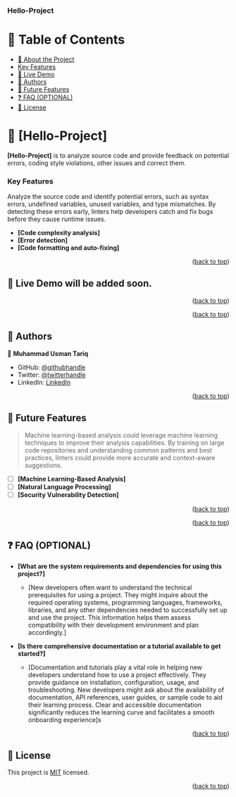 <a name="readme-top"></a>

  <h3><b>Hello-Project</b></h3>

</div>

# 📗 Table of Contents

- [📖 About the Project](#about-project)
- [Key Features](#key-features)
- [🚀 Live Demo](#live-demo)
- [👥 Authors](#authors)
- [🔭 Future Features](#future-features)
- [❓ FAQ (OPTIONAL)](#faq)
- [📝 License](#license)


# 📖 [Hello-Project] <a name="about-project"></a>

**[Hello-Project]** is to analyze source code and provide feedback on potential errors, coding style violations, other issues and correct them.

### Key Features <a name="Error Detection"></a>

 Analyze the source code and identify potential errors, such as syntax errors, undefined variables, unused variables, and type mismatches. By detecting these errors early, linters help developers catch and fix bugs before they cause runtime issues.

- **[Code complexity analysis]**
- **[Error detection]**
- **[Code formatting and auto-fixing]**

<p align="right">(<a href="#readme-top">back to top</a>)</p>

## 🚀 Live Demo <a name="live-demo"> will be added soon.</a>


<p align="right">(<a href="#readme-top">back to top</a>)</p>

<p align="right">(<a href="#readme-top">back to top</a>)</p>

## 👥 Authors <a name="Muhammad Usman Tariq"></a>

👤 **Muhammad Usman Tariq**

- GitHub: [@githubhandle](https://github.com/Muhammad-UsmanTariq/Hello-Project/pull/1)
- Twitter: [@twitterhandle](https://twitter.com/twitterhandle)
- LinkedIn: [LinkedIn](https://www.linkedin.com/in/osman-tariq-8a7543266/)

<p align="right">(<a href="#readme-top">back to top</a>)</p>

## 🔭 Future Features <a name="Machine Learning-Based Analysis"></a>

>Machine learning-based analysis could leverage machine learning techniques to improve their analysis capabilities. By training on large code repositories and understanding common patterns and best practices, linters could provide more accurate and context-aware suggestions.

- [ ] **[Machine Learning-Based Analysis]**
- [ ] **[Natural Language Processing]**
- [ ] **[Security Vulnerability Detection]**

<p align="right">(<a href="#readme-top">back to top</a>)</p>

<p align="right">(<a href="#readme-top">back to top</a>)</p>

## ❓ FAQ (OPTIONAL) <a name="faq"></a>

- **[What are the system requirements and dependencies for using this project?]**

  - [New developers often want to understand the technical prerequisites for using a project. They might inquire about the required operating systems, programming languages, frameworks, libraries, and any other dependencies needed to successfully set up and use the project. This information helps them assess compatibility with their development environment and plan accordingly.]

- **[Is there comprehensive documentation or a tutorial available to get started?]**

  - [Documentation and tutorials play a vital role in helping new developers understand how to use a project effectively. They provide guidance on installation, configuration, usage, and troubleshooting. New developers might ask about the availability of documentation, API references, user guides, or sample code to aid their learning process. Clear and accessible documentation significantly reduces the learning curve and facilitates a smooth onboarding experience]s

<p align="right">(<a href="#readme-top">back to top</a>)</p>


## 📝 License <a name="license"></a>

This project is [MIT](./MIT) licensed.

<p align="right">(<a href="#readme-top">back to top</a>)</p>